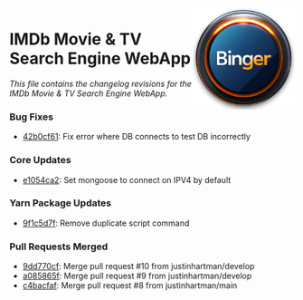 <img align="right" src="https://github.com/justinhartman/imdb-app/raw/main/public/images/favicons/apple-touch-icon.png" />

# IMDb Movie & TV Search Engine WebApp

_This file contains the changelog revisions for the IMDb Movie & TV Search Engine WebApp._

### Bug Fixes

- [42b0cf61](https://github.com/justinhartman/imdb-app/commit/42b0cf61982264da7a7fad7c37c74a166fd98c5d): Fix error where DB connects to test DB incorrectly 

### Core Updates

- [e1054ca2](https://github.com/justinhartman/imdb-app/commit/e1054ca297137ed28d1c2ff12a38d124d3e5a6e9): Set mongoose to connect on IPV4 by default 

### Yarn Package Updates

- [9f1c5d7f](https://github.com/justinhartman/imdb-app/commit/9f1c5d7fb98700b73b3d187cbd7a4bf4881e6a7b): Remove duplicate script command 

### Pull Requests Merged

- [9dd770cf](https://github.com/justinhartman/imdb-app/commit/9dd770cf93655715d720a535963258b969cf1db4): Merge pull request #10 from justinhartman/develop 
- [a085865f](https://github.com/justinhartman/imdb-app/commit/a085865f793b4ad2462f0d10940f62cc0c85452d): Merge pull request #9 from justinhartman/develop 
- [c4bacfaf](https://github.com/justinhartman/imdb-app/commit/c4bacfaff39cb1bb3fd9d10af0d7d6c61c3b59ea): Merge pull request #8 from justinhartman/main 

